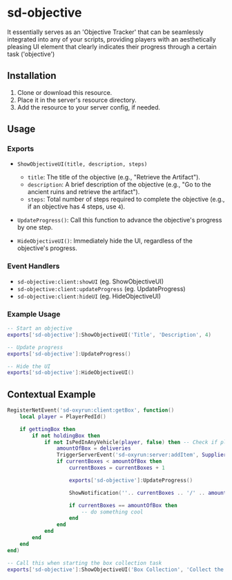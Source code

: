 # sd-objective

It essentially serves as an 'Objective Tracker' that can be seamlessly integrated into any of your scripts, providing players with an aesthetically pleasing UI element that clearly indicates their progress through a certain task ('objective')

## Installation

1. Clone or download this resource.
2. Place it in the server's resource directory.
3. Add the resource to your server config, if needed.

## Usage

### Exports

- `ShowObjectiveUI(title, description, steps)`
   - `title`: The title of the objective (e.g., "Retrieve the Artifact").
   - `description`: A brief description of the objective (e.g., "Go to the ancient ruins and retrieve the artifact").
   - `steps`: Total number of steps required to complete the objective (e.g., if an objective has 4 steps, use `4`).

- `UpdateProgress()`: Call this function to advance the objective's progress by one step.

- `HideObjectiveUI()`: Immediately hide the UI, regardless of the objective's progress.

### Event Handlers

- `sd-objective:client:showUI` (eg. ShowObjectiveUI)
- `sd-objective:client:updateProgress` (eg. UpdateProgress)
- `sd-objective:client:hideUI` (eg. HideObjectiveUI)

### Example Usage

```lua
-- Start an objective
exports['sd-objective']:ShowObjectiveUI('Title', 'Description', 4)

-- Update progress
exports['sd-objective']:UpdateProgress()

-- Hide the UI
exports['sd-objective']:HideObjectiveUI()
```

## Contextual Example
```lua
RegisterNetEvent('sd-oxyrun:client:getBox', function()
    local player = PlayerPedId()

    if gettingBox then
        if not holdingBox then
            if not IsPedInAnyVehicle(player, false) then -- Check if player is not in a vehicle
                amountOfBox = deliveries
                TriggerServerEvent('sd-oxyrun:server:addItem', SupplierPosition, isOnRun)
                if currentBoxes < amountOfBox then
                    currentBoxes = currentBoxes + 1

                    exports['sd-objective']:UpdateProgress()

                    ShowNotification(''.. currentBoxes .. '/' .. amountOfBox .. '')

                    if currentBoxes == amountOfBox then
                        -- do something cool
                    end
                end
            end
        end
    end
end)

-- Call this when starting the box collection task
exports['sd-objective']:ShowObjectiveUI('Box Collection', 'Collect the boxes', amountOfBox)
```


